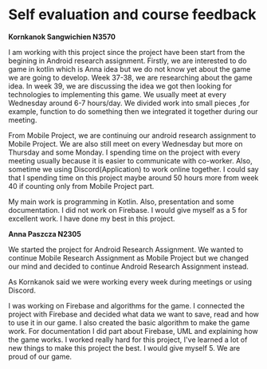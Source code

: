 # Self evaluation and course feedback


**Kornkanok Sangwichien N3570**

I am working with this project since the project have been start from the begining in Android research assignment. 
Firstly, we are interested to do game in kotlin which is Anna idea but we do not know yet about the game we are going to develop. 
Week 37-38, we are researching about the game idea. In week 39, we are discussing the idea we got then looking for technologies to implementing this game.
We usually meet at every Wednesday around 6-7 hours/day. We divided work into small pieces ,for example, function to do something then we integrated it together during our meeting.

From Mobile Project, we are continuing our android research assignment to Mobile Project. We are also still meet on every Wednesday but more on Thursday and some Monday.
I spending time on the project with every meeting usually because it is easier to communicate with co-worker. Also, sometime we using Discord(Application) to work online together.
I could say that I spending time on this project maybe around 50 hours more from week 40 if counting only from Mobile Project part.

My main work is programming in Kotlin. Also, presentation and some documentation. I did not work on Firebase.
I would give myself as a 5 for excellent work. I have done my best in this project.


**Anna Paszcza N2305**

We started the project for Android Research Assignment. We wanted to continue Mobile Research Assignment as Mobile Project but we changed our mind and decided to continue Android Research Assignment instead.

As Kornkanok said we were working every week during meetings or using Discord.

I was working on Firebase and algorithms for the game. I connected the project with Firebase and decided what data we want to save, read and how to use it in our game. I also created the basic algorithm to make the game work. For documentation I did part about Firebase, UML and explaining how the game works.
I worked really hard for this project, I've learned a lot of new things to make this project the best. I would give myself 5. We are proud of our game.


